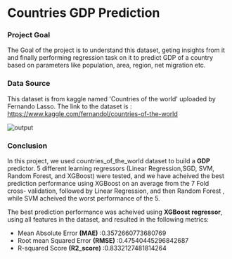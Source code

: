 # Countries GDP Prediction
### Project Goal
The Goal of the project is to understand this dataset, geting insights from it and finally performing regression task on it to predict GDP of a country based on parameters like population, area, region, net migration etc.
### Data Source
This dataset is from kaggle named 'Countries of the world' uploaded by Fernando Lasso. The link to the dataset is :
https://www.kaggle.com/fernandol/countries-of-the-world

![output](https://user-images.githubusercontent.com/64247956/84409420-083ce080-ac2b-11ea-8c45-833d0a61de8e.png)

### Conclusion
In this project, we used countries_of_the_world dataset to build a <b>GDP</b> predictor. 5 different learning regressors (Linear Regression,SGD, SVM, Random Forest, and XGBoost) were tested, and we have acheived the best prediction performance using XGBoost on an average from the 7 Fold cross- validation, followed by Linear Regression, and then Random Forest , while SVM acheived the worst performance of the 5.

The best prediction performance was acheived using <b>XGBoost regressor</b>, using all features in the dataset, and resulted in the following metrics:
- Mean Absolute Error  <b> (MAE)</b> :0.3572660773680769
- Root mean Squared Error  <b>(RMSE)</b> :0.47540445296842687
- R-squared Score  <b>(R2_score)</b> :0.8332127481814264

